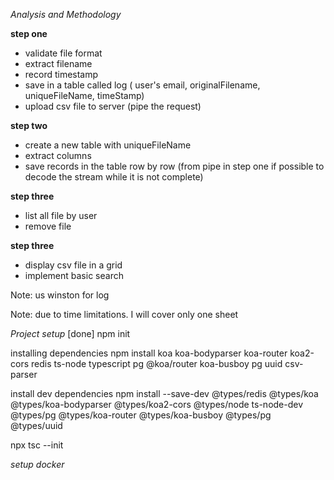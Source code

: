 *Analysis and Methodology*

**step one**
 
 - validate file format
 - extract filename
 - record timestamp
 - save in  a table called log ( user's email, originalFilename, uniqueFileName,
 timeStamp)
 - upload csv file to server (pipe the request)
 
**step two**
 - create a new table with uniqueFileName
 - extract columns 
 - save records in the table row by row (from pipe in step one if possible to decode the stream while it is not complete)
 

**step three**
 - list all file by user
 - remove file 
 
**step three**
 - display csv file in a grid
 - implement basic search
 

 
Note: us winston for log
  
  
Note: due to time limitations. I will cover only one sheet 


 *Project setup*  [done]
npm init 

installing dependencies
npm install koa koa-bodyparser koa-router koa2-cors redis ts-node typescript pg @koa/router koa-busboy pg uuid csv-parser 

install dev dependencies
npm install --save-dev @types/redis @types/koa @types/koa-bodyparser @types/koa2-cors @types/node ts-node-dev @types/pg 
 @types/koa-router @types/koa-busboy @types/pg @types/uuid

npx tsc --init



*setup docker*
